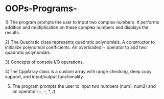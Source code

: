 # OOPs-Programs-
1} The program prompts the user to input two complex numbers. It performs addition and multiplication on these complex numbers and displays the results.

2} The Quadratic class represents quadratic polynomials.
A constructor to initialize polynomial coefficients.
An overloaded + operator to add two quadratic polynomials.

3} Concepts of console I/O operations.

4}The CppArray class is a custom array with range checking, deep copy support, and input/output functionality.

5) The program prompts the user to input two numbers (num1, num2) and an operator (+, -, *, /) 


